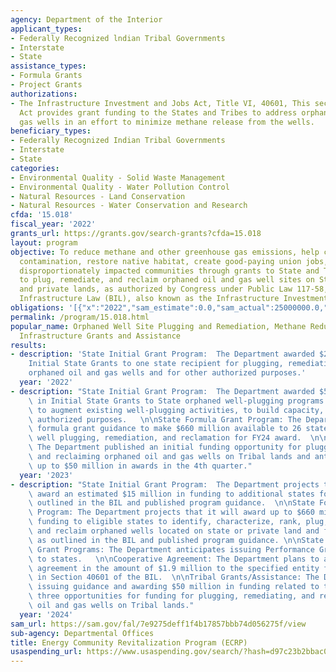 ```yaml
---
agency: Department of the Interior
applicant_types:
- Federally Recognized lndian Tribal Governments
- Interstate
- State
assistance_types:
- Formula Grants
- Project Grants
authorizations:
- The Infrastructure Investment and Jobs Act, Title VI, 40601, This section of the
  Act provides grant funding to the States and Tribes to address orphaned oil and
  gas wells in an effort to minimize methane release from the wells.
beneficiary_types:
- Federally Recognized Indian Tribal Governments
- Interstate
- State
categories:
- Environmental Quality - Solid Waste Management
- Environmental Quality - Water Pollution Control
- Natural Resources - Land Conservation
- Natural Resources - Water Conservation and Research
cfda: '15.018'
fiscal_year: '2022'
grants_url: https://grants.gov/search-grants?cfda=15.018
layout: program
objective: To reduce methane and other greenhouse gas emissions, help clean up water
  contamination, restore native habitat, create good-paying union jobs, and benefit
  disproportionately impacted communities through grants to State and Tribal governments
  to plug, remediate, and reclaim orphaned oil and gas well sites on State, Tribal,
  and private lands, as authorized by Congress under Public Law 117-58, the Bipartisan
  Infrastructure Law (BIL), also known as the Infrastructure Investment and Jobs Act.
obligations: '[{"x":"2022","sam_estimate":0.0,"sam_actual":25000000.0,"usa_spending_actual":560000000.0},{"x":"2023","sam_estimate":535000000.0,"sam_actual":0.0,"usa_spending_actual":0.0},{"x":"2024","sam_estimate":726930000.0,"sam_actual":0.0,"usa_spending_actual":0.0}]'
permalink: /program/15.018.html
popular_name: Orphaned Well Site Plugging and Remediation, Methane Reduction, and
  Infrastructure Grants and Assistance
results:
- description: 'State Initial Grant Program:  The Department awarded $25 million in
    Initial State Grants to one state recipient for plugging, remediating, and reclaiming
    orphaned oil and gas wells and for other authorized purposes.'
  year: '2022'
- description: "State Initial Grant Program:  The Department awarded $535 million\
    \ in Initial State Grants to State orphaned well-plugging programs in 23 states\
    \ to augment existing well-plugging activities, to build capacity, and for other\
    \ authorized purposes.   \n\nState Formula Grant Program: The Department issued\
    \ formula grant guidance to make $660 million available to 26 states for orphaned\
    \ well plugging, remediation, and reclamation for FY24 award.  \n\nTribal Grants/Assistance:\
    \ The Department published an initial funding opportunity for plugging, remediating,\
    \ and reclaiming orphaned oil and gas wells on Tribal lands and anticipates issuing\
    \ up to $50 million in awards in the 4th quarter."
  year: '2023'
- description: "State Initial Grant Program:  The Department projects that it will\
    \ award an estimated $15 million in funding to additional states for the purposes\
    \ outlined in the BIL and published program guidance.  \n\nState Formula Grant\
    \ Program: The Department projects that it will award up to $660 million in available\
    \ funding to eligible states to identify, characterize, rank, plug, remediate,\
    \ and reclaim orphaned wells located on state or private land and for other purposes\
    \ as outlined in the BIL and published program guidance. \n\nState Performance\
    \ Grant Programs: The Department anticipates issuing Performance Grant guidance\
    \ to states.   \n\nCooperative Agreement: The Department plans to award a cooperative\
    \ agreement in the amount of $1.9 million to the specified entity for the activities\
    \ in Section 40601 of the BIL.  \n\nTribal Grants/Assistance: The Department anticipates\
    \ issuing guidance and awarding $50 million in funding related to the second of\
    \ three opportunities for funding for plugging, remediating, and reclaiming orphaned\
    \ oil and gas wells on Tribal lands."
  year: '2024'
sam_url: https://sam.gov/fal/7e9275deff1f4b17857bbb74d056275f/view
sub-agency: Departmental Offices
title: Energy Community Revitalization Program (ECRP)
usaspending_url: https://www.usaspending.gov/search/?hash=d97c23b2bbac0ad2f56deee6582157a8
---
```

